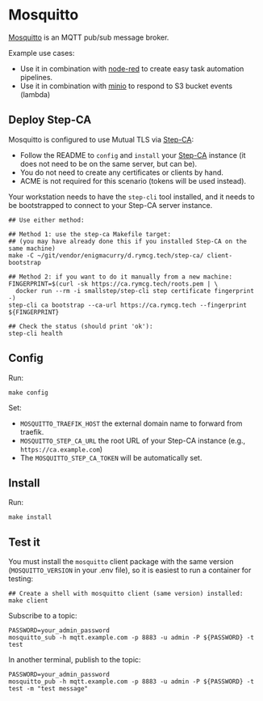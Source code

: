 # Mosquitto

[Mosquitto](https://mosquitto.org/) is an MQTT pub/sub message broker. 

Example use cases:

 * Use it in combination with [node-red](../nodered) to create easy task
automation pipelines.
 * Use it in combination with [minio](../minio) to respond to S3 bucket
events (lambda)

## Deploy Step-CA

Mosquitto is configured to use Mutual TLS via [Step-CA](../step-ca):

 * Follow the README to `config` and `install` your
   [Step-CA](../step-ca) instance (it does not need to be on the same
   server, but can be).
 * You do not need to create any certificates or clients by hand.
 * ACME is not required for this scenario (tokens will be used
   instead).

Your workstation needs to have the `step-cli` tool installed, and it
needs to be bootstrapped to connect to your Step-CA server instance.

```
## Use either method:

## Method 1: use the step-ca Makefile target:
## (you may have already done this if you installed Step-CA on the same machine)
make -C ~/git/vendor/enigmacurry/d.rymcg.tech/step-ca/ client-bootstrap

## Method 2: if you want to do it manually from a new machine:
FINGERPRINT=$(curl -sk https://ca.rymcg.tech/roots.pem | \
  docker run --rm -i smallstep/step-cli step certificate fingerprint -)
step-cli ca bootstrap --ca-url https://ca.rymcg.tech --fingerprint ${FINGERPRINT}

## Check the status (should print 'ok'):
step-cli health
```

## Config

Run:

```
make config
```

Set:

 * `MOSQUITTO_TRAEFIK_HOST` the external domain name to forward from traefik.
 * `MOSQUITTO_STEP_CA_URL` the root URL of your Step-CA instance
   (e.g., `https://ca.example.com`)
 * The `MOSQUITTO_STEP_CA_TOKEN` will be automatically set.

## Install

Run:

```
make install
```

## Test it

You must install the `mosquitto` client package with the same version
(`MOSQUITTO_VERSION` in your .env file), so it is easiest to run a
container for testing:

```
## Create a shell with mosquitto client (same version) installed:
make client
```

Subscribe to a topic:

```
PASSWORD=your_admin_password
mosquitto_sub -h mqtt.example.com -p 8883 -u admin -P ${PASSWORD} -t test
```

In another terminal, publish to the topic:
```
PASSWORD=your_admin_password
mosquitto_pub -h mqtt.example.com -p 8883 -u admin -P ${PASSWORD} -t test -m "test message"
```


